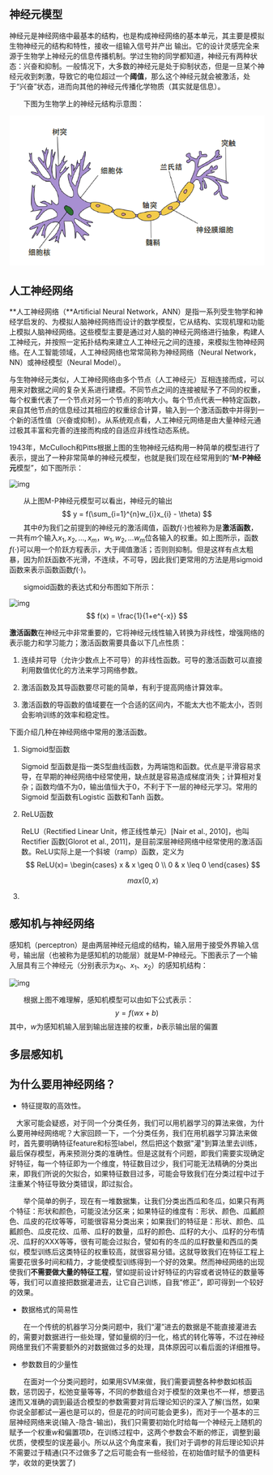 ## 神经元模型

神经元是神经网络中最基本的结构，也是构成神经网络的基本单元，其主要是模拟生物神经元的结构和特性，接收一组输入信号并产出
输出。它的设计灵感完全来源于生物学上神经元的信息传播机制。学过生物的同学都知道，神经元有两种状态：兴奋和抑制。一般情况下，大多数的神经元是处于抑制状态，但是一旦某个神经元收到刺激，导致它的电位超过一个**阈值**，那么这个神经元就会被激活，处于“兴奋”状态，进而向其他的神经元传播化学物质（其实就是信息）。

　　下图为生物学上的神经元结构示意图：

![1596362354](../img/神经网络基础/1596362354.jpg)

## 人工神经网络

**人工神经网络（**Artificial Neural Network，ANN）是指一系列受生物学和神经学启发的、为模拟人脑神经网络而设计的数学模型，它从结构、实现机理和功能上模拟人脑神经网络。这些模型主要是通过对人脑的神经元网络进行抽象，构建人工神经元，并按照一定拓扑结构来建立人工神经元之间的连接，来模拟生物神经网络。在人工智能领域，人工神经网络也常常简称为神经网络（Neural Network，NN）或神经模型（Neural Model）。

与生物神经元类似，人工神经网络由多个节点（人工神经元）互相连接而成，可以用来对数据之间的复杂关系进行建模。不同节点之间的连接被赋予了不同的权重，每个权重代表了一个节点对另一个节点的影响大小。每个节点代表一种特定函数，来自其他节点的信息经过其相应的权重综合计算，输入到一个激活函数中并得到一个新的活性值（兴奋或抑制）。从系统观点看，人工神经元网络是由大量神经元通过极其丰富和完善的连接而构成的自适应非线性动态系统。

1943年，McCulloch和Pitts根据上图的生物神经元结构用一种简单的模型进行了表示，提出了一种非常简单的神经元模型，也就是我们现在经常用到的“**M-P神经元**模型”，如下图所示：

![img](https://images2015.cnblogs.com/blog/764050/201606/764050-20160619112701960-1012598812.png)

　　从上图M-P神经元模型可以看出，神经元的输出
$$
y = f(\sum_{i=1}^{n}w_{i}x_{i} - \theta)
$$
　　其中$\theta$为我们之前提到的神经元的激活阈值，函数$f(⋅)$也被称为是**激活函数**，一共有$m$个输入$x_1,x_2,...,x_m$，$w_1,w_2,...w_m$位各输入的权重。如上图所示，函数$f(⋅)$可以用一个阶跃方程表示，大于阈值激活；否则则抑制。但是这样有点太粗暴，因为阶跃函数不光滑，不连续，不可导，因此我们更常用的方法是用sigmoid函数来表示函数函数$f(⋅)$。

　　sigmoid函数的表达式和分布图如下所示：

![img](https://images2015.cnblogs.com/blog/764050/201606/764050-20160619132616585-890841084.png)
$$
f(x) = \frac{1}{1+e^{-x}}
$$

**激活函数**在神经元中非常重要的，它将神经元线性输入转换为非线性，增强网络的表示能力和学习能力；激活函数需要具备以下几点性质：

1. 连续并可导（允许少数点上不可导）的非线性函数。可导的激活函数可以直接利用数值优化的方法来学习网络参数。
  
2. 激活函数及其导函数要尽可能的简单，有利于提高网络计算效率。

3. 激活函数的导函数的值域要在一个合适的区间内，不能太大也不能太小，否则会影响训练的效率和稳定性。

  

下面介绍几种在神经网络中常用的激活函数。

1. Sigmoid型函数	

   Sigmoid 型函数是指一类S型曲线函数，为两端饱和函数。优点是平滑容易求导，在早期的神经网络中经常使用，缺点就是容易造成梯度消失；计算相对复杂；函数均值不为0，输出值恒大于0，不利于下一层的神经元学习。常用的Sigmoid 型函数有Logistic 函数和Tanh 函数。

   

2. ReLU函数

   ReLU（Rectified Linear Unit，修正线性单元）[Nair et al., 2010]，也叫Rectifier 函数[Glorot et al., 2011]，是目前深层神经网络中经常使用的激活函数。ReLU实际上是一个斜坡（ramp）函数，定义为
   $$
   ReLU(x)=
   \begin{cases}
       x & x \geq 0 \\
       0 & x \leq 0
   \end{cases}
   $$

   $$
   max(0,x)
   $$

   

3. 

  

## 感知机与神经网络

感知机（perceptron）是由两层神经元组成的结构，输入层用于接受外界输入信号，输出层（也被称为是感知机的功能层）就是M-P神经元。下图表示了一个输入层具有三个神经元（分别表示为$x_{0}$、$x_{1}$、$x_{2}$）的感知机结构：

![img](https://images2015.cnblogs.com/blog/764050/201606/764050-20160619145050085-1140057304.jpg)

　　根据上图不难理解，感知机模型可以由如下公式表示：
$$
y = f(wx + b)
$$
其中，$w$为感知机输入层到输出层连接的权重，$b$表示输出层的偏置

## 多层感知机



## 为什么要用神经网络？

- 特征提取的高效性。

 　大家可能会疑惑，对于同一个分类任务，我们可以用机器学习的算法来做，为什么要用神经网络呢？大家回顾一下，一个分类任务，我们在用机器学习算法来做时，首先要明确特征feature和标签label，然后把这个数据"灌"到算法里去训练，最后保存模型，再来预测分类的准确性。但是这就有个问题，即我们需要实现确定好特征，每一个特征即为一个维度，特征数目过少，我们可能无法精确的分类出来，即我们所说的欠拟合，如果特征数目过多，可能会导致我们在分类过程中过于注重某个特征导致分类错误，即过拟合。

　　举个简单的例子，现在有一堆数据集，让我们分类出西瓜和冬瓜，如果只有两个特征：形状和颜色，可能没法分区来；如果特征的维度有：形状、颜色、瓜瓤颜色、瓜皮的花纹等等，可能很容易分类出来；如果我们的特征是：形状、颜色、瓜瓤颜色、瓜皮花纹、瓜蒂、瓜籽的数量，瓜籽的颜色、瓜籽的大小、瓜籽的分布情况、瓜籽的XXX等等，很有可能会过拟合，譬如有的冬瓜的瓜籽数量和西瓜的类似，模型训练后这类特征的权重较高，就很容易分错。这就导致我们在特征工程上需要花很多时间和精力，才能使模型训练得到一个好的效果。然而神经网络的出现使我们**不需要做大量的特征工程**，譬如提前设计好特征的内容或者说特征的数量等等，我们可以直接把数据灌进去，让它自己训练，自我“修正”，即可得到一个较好的效果。

- 数据格式的简易性

　　在一个传统的机器学习分类问题中，我们“灌”进去的数据是不能直接灌进去的，需要对数据进行一些处理，譬如量纲的归一化，格式的转化等等，不过在神经网络里我们不需要额外的对数据做过多的处理，具体原因可以看后面的详细推导。

- 参数数目的少量性

　　在面对一个分类问题时，如果用SVM来做，我们需要调整各种参数如核函数，惩罚因子，松弛变量等等，不同的参数组合对于模型的效果也不一样，想要迅速而又准确的调到最适合模型的参数需要对背后理论知识的深入了解(当然，如果你说全部都试一遍也是可以的，但是花的时间可能会更多)，而对于一个基本的三层神经网络来说(输入-隐含-输出)，我们只需要初始化时给每一个神经元上随机的赋予一个权重$w$和偏置项$b$，在训练过程中，这两个参数会不断的修正，调整到最优质，使模型的误差最小。所以从这个角度来看，我们对于调参的背后理论知识并不需要过于精通(只不过做多了之后可能会有一些经验，在初始值时赋予的值更科学，收敛的更快罢了)